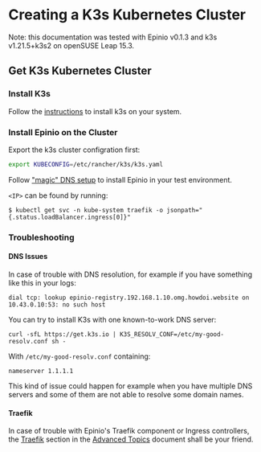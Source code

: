 # Creating a K3s Kubernetes Cluster

Note: this documentation was tested with Epinio v0.1.3 and k3s v1.21.5+k3s2 on openSUSE Leap 15.3.

## Get K3s Kubernetes Cluster

### Install K3s

Follow the [instructions](https://k3s.io/) to install k3s on your system.

### Install Epinio on the Cluster

Export the k3s cluster configration first:

```bash
export KUBECONFIG=/etc/rancher/k3s/k3s.yaml
```

Follow ["magic" DNS setup](../installation/magicDNS_setup.md) to install Epinio in your test environment.

`<IP>` can be found by running:
```
$ kubectl get svc -n kube-system traefik -o jsonpath="{.status.loadBalancer.ingress[0]}"
```

### Troubleshooting

#### DNS Issues

In case of trouble with DNS resolution, for example if you have something like this in your logs:
```
dial tcp: lookup epinio-registry.192.168.1.10.omg.howdoi.website on 10.43.0.10:53: no such host
```

You can try to install K3s with one known-to-work DNS server:
```
curl -sfL https://get.k3s.io | K3S_RESOLV_CONF=/etc/my-good-resolv.conf sh -
```

With `/etc/my-good-resolv.conf` containing:
```
nameserver 1.1.1.1
```

This kind of issue could happen for example when you have multiple DNS servers and some of them are not able to resolve some domain names.

#### Traefik

In case of trouble with Epinio's Traefik component or Ingress controllers, the [Traefik](../explanations/advanced.md#traefik) section in the
[Advanced Topics](../explanations/advanced.md) document shall be your friend.

